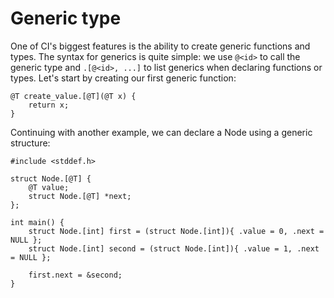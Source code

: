 # Generic type

One of CI's biggest features is the ability to create generic functions and types. The syntax for generics is quite simple: we use `@<id>` to call the generic type and `.[@<id>, ...]` to list generics when declaring functions or types. Let's start by creating our first generic function:

```ci
@T create_value.[@T](@T x) {
    return x;
}
```

Continuing with another example, we can declare a Node using a generic structure:

```ci
#include <stddef.h>

struct Node.[@T] {
    @T value;
    struct Node.[@T] *next;
};

int main() {
    struct Node.[int] first = (struct Node.[int]){ .value = 0, .next = NULL };
    struct Node.[int] second = (struct Node.[int]){ .value = 1, .next = NULL };

    first.next = &second;
}
```
